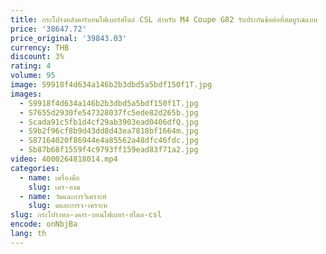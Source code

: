 ```yaml
---
title: กระโปรงหลังคาร์บอนไฟเบอร์สไตล์ CSL สําหรับ M4 Coupe G82 รับประกันข้อต่อที่สมบูรณ์แบบ
price: '38647.72'
price_original: '39843.03'
currency: THB
discount: 3%
rating: 4
volume: 95
image: S9918f4d634a146b2b3dbd5a5bdf150f1T.jpg
images:
  - S9918f4d634a146b2b3dbd5a5bdf150f1T.jpg
  - S7655d2930fe547328037fc5ede82d265b.jpg
  - Scada91c5fb1d4cf29ab3903ead0406dfQ.jpg
  - S9b2f96cf8b9d43dd8d43ea7818bf1664m.jpg
  - S87164020f86944e4a85562a48dfc46fdc.jpg
  - Sb87b68f1559f4c9793ff159ead83f71a2.jpg
video: 4000264818014.mp4
categories:
  - name: เครื่องมือ
    slug: เคร-องม
  - name: วัดและการวิเคราะห์
    slug: ดและการว-เคราะห
slug: กระโปรงหล-งคาร-บอนไฟเบอร-สไตล-csl
encode: onNbjBa
lang: th
---
```

  